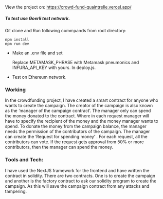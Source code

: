 View the project on: https://crowd-fund-quaintrelle.vercel.app/

##### To test use Goerli test network.

Git clone and Run following commpands from root directory:

    npm install
    npm run dev

- Make an .env file and set
    
    Replace METAMASK_PHRASE with Metamask pneumonics and INFURA_API_KEY with yours. In deploy.js.

- Test on Ethereum network.



### Working

In the crowdfunding project, I have created a smart contract for anyone who wants to create the campaign. The creator of the campaign is also known as the ‘manager of the campaign contract’. The manager only can spend the money donated to the contract. Where in each request manager will have to specify the recipient of the money and the money manager wants to spend. To donate the money from the campaign balance, the manager needs the permission of the contributors of the campaign. The manager can create the ‘Request for spending money’ . For each request, all the contributors can vote. If the request gets approval from 50% or more contributors, then the manager can spend the money.  

### Tools and Tech:

I have used the NextJS framework for the frontend and have written the contract in solidity.
There are two contracts. One is to create the campaign and another is the factory contract to ask our solidity program to create the campaign. As this will save the campaign contract from any attacks and tampering.
